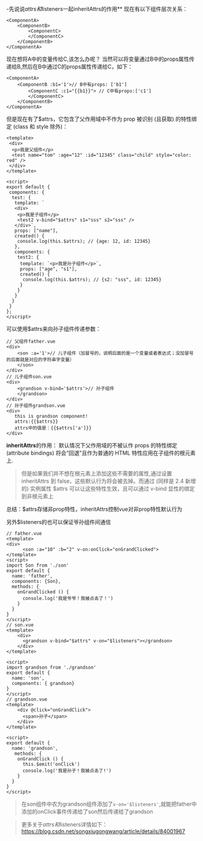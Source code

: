 -先说说$attrs和$listeners一起inheritAttrs的作用**
现在有以下组件层次关系：
```
<ComponentA>
    <ComponentB>
        <ComponentC>
        </ComponentC>
    </ComponentB>
</ComponentA>    

```
现在想将A中的变量传给C,该怎么办呢？
当然可以将变量通过B中的props属性传递给B,然后在B中通过C的props属性传递给C，如下：
```
<ComponentA>
    <ComponentB :b1='1'>// B中有props: ['b1']
        <ComponentC :c1="{{b1}}"> // C中有props:['c1']
        </ComponentC>
    </ComponentB>
</ComponentA>

```
但是现在有了$attrs，它包含了父作用域中不作为 prop 被识别 (且获取) 的特性绑定 (class 和 style 除外)：
```
<template>
 <div>
  <p>我是父组件</p>
  <test name="tom" :age="12" :id="12345" class="child" style="color: red" />
 </div>
</template>
 
<script>
export default {
 components: {
  test: {
   template: `
   <div>
    <p>我是子组件</p>
    <test2 v-bind="$attrs" s1="sss" s2="sss" />
   </div>`,
   props: ["name"],
   created() {
    console.log(this.$attrs); // {age: 12, id: 12345}
   },
   components: {
    test2: {
     template: `<p>我是孙子组件</p>`,
     props: ["age", "s1"],
     created() {
      console.log(this.$attrs); // {s2: "sss", id: 12345}
     }
    }
   }
  }
 }
};
</script>
```
可以使用$attrs来向孙子组件传递参数：
```
// 父组件father.vue
<div>
    <son :a='1'>// 儿子组件（加冒号的，说明后面的是一个变量或者表达式；没加冒号的后面就是对应的字符串字变量）
    </son>
</div>
// 儿子组件son.vue
<div>
    <grandson v-bind='$attrs'>// 孙子组件
    </grandson>
</div>
// 孙子组件grandson.vue
<div>
   this is grandson component!
   attrs:{{$attrs}}
   attrs中的值是：{{$attrs['a']}}
</div>
```
**inheritAttrs**的作用：
默认情况下父作用域的不被认作 props 的特性绑定 (attribute bindings) 将会“回退”且作为普通的 HTML 特性应用在子组件的根元素上.
> 但是如果我们并不想在根元素上添加这些不需要的属性,通过设置 inheritAttrs 到 false，这些默认行为将会被去掉。而通过 (同样是 2.4 新增的) 实例属性 $attrs 可以让这些特性生效，且可以通过 v-bind 显性的绑定到非根元素上

总结：$attrs存储非prop特性，inheritAttrs控制vue对非prop特性默认行为

另外$listeners的也可以保证爷孙组件间通信
```
// father.vue
<template>
<div>
      <son :a="10" :b="2" v-on:onClick="onGrandClicked">
</template>
<script>
import Son from './son'
export default {
  name: 'father',
  components: {Son},
  methods: {
    onGrandClicked () {
      console.log('我是爷爷！我被点击了！')
    }
  }
}
</script>
// son.vue
<template>
    <div>
      <grandson v-bind="$attrs" v-on="$listeners"></grandson>
    </div>
</template>

<script>
import grandson from './grandson'
export default {
  name: 'son',
  components: { grandson}
}
</script>
// grandson.vue
<template>
    <div @click="onGrandClick">
      <span>孙子</span>
    </div>
</template>

<script>
export default {
  name: 'grandson',
   methods: {
    onGrandClick () {
      this.$emit('onClick')
      console.log('我是孙子！我被点击了!')
    }
  }
}
</script>
```
> 在son组件中农为grandson组件添加了`v-on='$listeners'`,就能把father中添加的onClick事件传递给了son然后传递给了grandson

> 更多关于$attrs和$listeners详情如下：
https://blog.csdn.net/songxiugongwang/article/details/84001967
